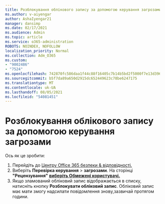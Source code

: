 ```yaml
---
title: Розблокування облікового запису за допомогою керування загрозами
ms.author: v-aiyengar
author: AshaIyengar21
manager: dansimp
ms.date: 02/17/2021
ms.audience: Admin
ms.topic: article
ms.service: o365-administration
ROBOTS: NOINDEX, NOFOLLOW
localization_priority: Normal
ms.collection: Adm_O365
ms.custom:
- "9002486"
- "7524"
ms.openlocfilehash: 742870fc586daa1f44c88f16405c7b14b5bd2f5000f7e13d396ad6d43829acbd
ms.sourcegitcommit: b5f7da89a650d2915dc652449623c78be6247175
ms.translationtype: MT
ms.contentlocale: uk-UA
ms.lasthandoff: 08/05/2021
ms.locfileid: "54081451"
---
```

# <a name="unblock-an-account-by-using-threat-management"></a>Розблокування облікового запису за допомогою керування загрозами

Ось як це зробити: 

1. Перейдіть до [Центру Office 365 безпеки & відповідності.](https://go.microsoft.com/fwlink/p/?linkid=2077143)
1. Виберіть **Перевірка керування**  >  **загрозами**. На сторінці **"Рецензування"** **[виберіть Обмежені користувачі.](https://go.microsoft.com/fwlink/?linkid=2103514)**
1. Якщо зламований обліковий запис відображається в списку, натисніть кнопку **Розблокувати обліковий запис**. Обліковий запис має мати змогу надсилати повідомлення знову,зазвичай протягом години.